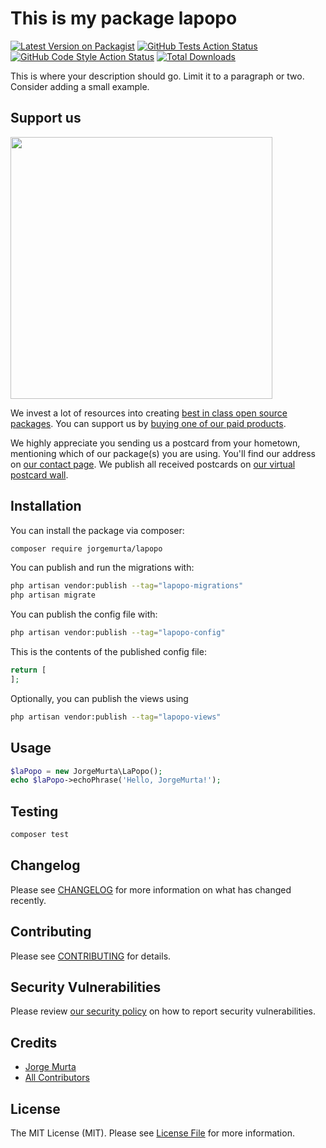 # This is my package lapopo

[![Latest Version on Packagist](https://img.shields.io/packagist/v/jorgemurta/lapopo.svg?style=flat-square)](https://packagist.org/packages/jorgemurta/lapopo)
[![GitHub Tests Action Status](https://img.shields.io/github/workflow/status/jorgemurta/lapopo/run-tests?label=tests)](https://github.com/jorgemurta/lapopo/actions?query=workflow%3Arun-tests+branch%3Amain)
[![GitHub Code Style Action Status](https://img.shields.io/github/workflow/status/jorgemurta/lapopo/Check%20&%20fix%20styling?label=code%20style)](https://github.com/jorgemurta/lapopo/actions?query=workflow%3A"Check+%26+fix+styling"+branch%3Amain)
[![Total Downloads](https://img.shields.io/packagist/dt/jorgemurta/lapopo.svg?style=flat-square)](https://packagist.org/packages/jorgemurta/lapopo)

This is where your description should go. Limit it to a paragraph or two. Consider adding a small example.

## Support us

[<img src="https://github-ads.s3.eu-central-1.amazonaws.com/lapopo.jpg?t=1" width="419px" />](https://spatie.be/github-ad-click/lapopo)

We invest a lot of resources into creating [best in class open source packages](https://spatie.be/open-source). You can support us by [buying one of our paid products](https://spatie.be/open-source/support-us).

We highly appreciate you sending us a postcard from your hometown, mentioning which of our package(s) you are using. You'll find our address on [our contact page](https://spatie.be/about-us). We publish all received postcards on [our virtual postcard wall](https://spatie.be/open-source/postcards).

## Installation

You can install the package via composer:

```bash
composer require jorgemurta/lapopo
```

You can publish and run the migrations with:

```bash
php artisan vendor:publish --tag="lapopo-migrations"
php artisan migrate
```

You can publish the config file with:

```bash
php artisan vendor:publish --tag="lapopo-config"
```

This is the contents of the published config file:

```php
return [
];
```

Optionally, you can publish the views using

```bash
php artisan vendor:publish --tag="lapopo-views"
```

## Usage

```php
$laPopo = new JorgeMurta\LaPopo();
echo $laPopo->echoPhrase('Hello, JorgeMurta!');
```

## Testing

```bash
composer test
```

## Changelog

Please see [CHANGELOG](CHANGELOG.md) for more information on what has changed recently.

## Contributing

Please see [CONTRIBUTING](.github/CONTRIBUTING.md) for details.

## Security Vulnerabilities

Please review [our security policy](../../security/policy) on how to report security vulnerabilities.

## Credits

- [Jorge Murta](https://github.com/jorgemurta)
- [All Contributors](../../contributors)

## License

The MIT License (MIT). Please see [License File](LICENSE.md) for more information.
